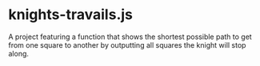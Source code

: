 # knights-travails.js
A project featuring a function that shows the shortest possible path to get from one square to another by outputting all squares the knight will stop along. 